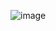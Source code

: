 ![image](https://user-images.githubusercontent.com/110442250/205471930-d939cc34-277f-462b-93d6-fdf3febdc218.png)
